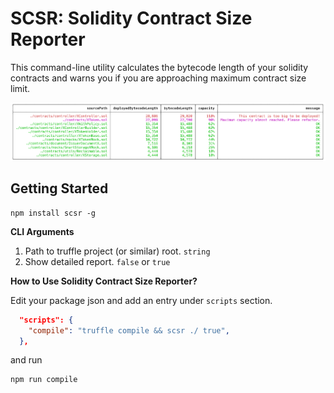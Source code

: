 # SCSR: Solidity Contract Size Reporter

This command-line utility calculates the bytecode length
of your solidity contracts and warns you if you are
approaching maximum contract size limit.

![Solidity Contract Size Reporter](images/scsr.png)

## Getting Started

```npm
npm install scsr -g
```

**CLI Arguments**

1. Path to truffle project (or similar) root. `string`
2. Show detailed report. `false` or `true`

**How to Use Solidity Contract Size Reporter?**

Edit your package json and add an entry under `scripts` section.

```json
  "scripts": {
    "compile": "truffle compile && scsr ./ true",
  },
```

and run

```npm
npm run compile
```
